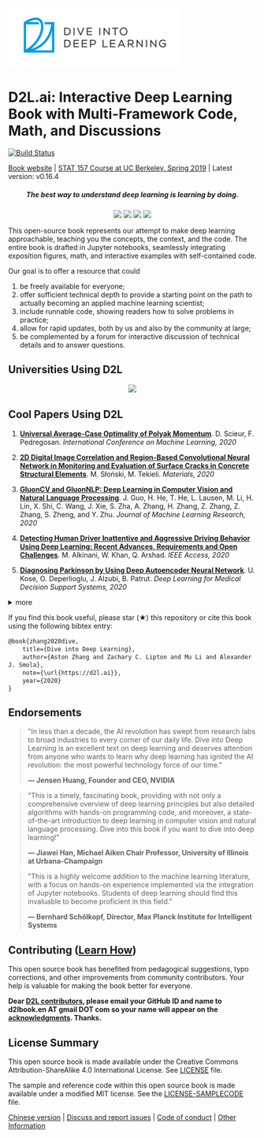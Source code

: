 <div align="left">
  <img src="https://raw.githubusercontent.com/d2l-ai/d2l-en/master/static/logo-with-text.png" width="350">
</div>

# D2L.ai: Interactive Deep Learning Book with Multi-Framework Code, Math, and Discussions

[![Build Status](http://ci.d2l.ai/job/d2l-en/job/master/badge/icon)](http://ci.d2l.ai/job/d2l-en/job/master/)

[Book website](https://d2l.ai/) | [STAT 157 Course at UC Berkeley, Spring 2019](http://courses.d2l.ai/berkeley-stat-157/index.html) | Latest version: v0.16.4

<h5 align="center"><i>The best way to understand deep learning is learning by doing.</i></h5>

<p align="center">
  <img width="200"  src="static/frontpage/_images/eq.jpg">
  <img width="200"  src="static/frontpage/_images/figure.jpg">
  <img width="200"  src="static/frontpage/_images/code.jpg">
  <img width="200"  src="static/frontpage/_images/notebook.gif">
</p>

This open-source book represents our attempt to make deep learning approachable, teaching you the concepts, the context, and the code. The entire book is drafted in Jupyter notebooks, seamlessly integrating exposition figures, math, and interactive examples with self-contained code.

Our goal is to offer a resource that could
1. be freely available for everyone;
1. offer sufficient technical depth to provide a starting point on the path to actually becoming an applied machine learning scientist;
1. include runnable code, showing readers how to solve problems in practice;
1. allow for rapid updates, both by us and also by the community at large;
1. be complemented by a forum for interactive discussion of technical details and to answer questions.

## Universities Using D2L
<p align="center">
  <img width="600"  src="static/frontpage/_images/map.png">
</p>


## Cool Papers Using D2L

1. [**Universal Average-Case Optimality of Polyak Momentum**](https://arxiv.org/pdf/2002.04664.pdf). D. Scieur, F. Pedregosan. *International Conference on Machine Learning, 2020*

1. [**2D Digital Image Correlation and Region-Based Convolutional Neural Network in Monitoring and Evaluation of Surface Cracks in Concrete Structural Elements**](https://www.mdpi.com/1996-1944/13/16/3527/pdf). M. Słoński, M. Tekieli. *Materials, 2020*

1. [**GluonCV and GluonNLP: Deep Learning in Computer Vision and Natural Language Processing**](https://www.jmlr.org/papers/volume21/19-429/19-429.pdf). J. Guo, H. He, T. He, L. Lausen, M. Li, H. Lin, X. Shi, C. Wang, J. Xie, S. Zha, A. Zhang, H. Zhang, Z. Zhang, Z. Zhang, S. Zheng, and Y. Zhu. *Journal of Machine Learning Research, 2020*

1. [**Detecting Human Driver Inattentive and Aggressive Driving Behavior Using Deep Learning: Recent Advances, Requirements and Open Challenges**](https://ieeexplore.ieee.org/stamp/stamp.jsp?arnumber=9107077). M. Alkinani, W. Khan, Q. Arshad. *IEEE Access, 2020*

1. [**Diagnosing Parkinson by Using Deep Autoencoder Neural Network**](https://link.springer.com/chapter/10.1007/978-981-15-6325-6_5). U. Kose, O. Deperlioglu, J. Alzubi, B. Patrut. *Deep Learning for Medical Decision Support Systems, 2020*

<details><summary>more</summary>

1. [**Descending through a Crowded Valley--Benchmarking Deep Learning Optimizers**](https://arxiv.org/pdf/2007.01547.pdf). R. Schmidt, F. Schneider, P. Hennig.

1. [**Deep Learning Architectures for Medical Diagnosis**](https://link.springer.com/chapter/10.1007/978-981-15-6325-6_2). U. Kose, O. Deperlioglu, J. Alzubi, B. Patrut. *Deep Learning for Medical Decision Support Systems, 2020*

1. [**ControlVAE: Tuning, Analytical Properties, and Performance Analysis**](https://arxiv.org/pdf/2011.01754.pdf). H. Shao, Z. Xiao, S. Yao, D. Sun, A. Zhang, S. Liu, T. Abdelzaher.

1. [**Potential, challenges and future directions for deep learning in prognostics and health management applications**](https://reader.elsevier.com/reader/sd/pii/S0952197620301184?token=7261E56B97513C5D621B9B5F43CAABEC2860AE3036278C3E5264707C32DCB658077B2AFA6ED6D5CD0FB7B16770828080). O. Fink, Q. Wang, M. Svensén, P. Dersin, W-J. Lee, M. Ducoffe. *Engineering Applications of Artificial Intelligence, 2020*

1. [**Learning User Representations with Hypercuboids for Recommender Systems**](https://arxiv.org/pdf/2011.05742.pdf). S. Zhang, H. Liu, A. Zhang, Y. Hu, C. Zhang, Y. Li, T. Zhu, S. He, W. Ou. *ACM International Conference on Web Search and Data Mining, 2021*

</details>


If you find this book useful, please star (★) this repository or cite this book using the following bibtex entry:

```
@book{zhang2020dive,
    title={Dive into Deep Learning},
    author={Aston Zhang and Zachary C. Lipton and Mu Li and Alexander J. Smola},
    note={\url{https://d2l.ai}},
    year={2020}
}
```


## Endorsements

> <p>"In less than a decade, the AI revolution has swept from research labs to broad industries to every corner of our daily life.  Dive into Deep Learning is an excellent text on deep learning and deserves attention from anyone who wants to learn why deep learning has ignited the AI revolution: the most powerful technology force of our time."</p>
> <b>&mdash; Jensen Huang, Founder and CEO, NVIDIA</b>

> <p>"This is a timely, fascinating book, providing with not only a comprehensive overview of deep learning principles but also detailed algorithms with hands-on programming code, and moreover, a state-of-the-art introduction to deep learning in computer vision and natural language processing. Dive into this book if you want to dive into deep learning!"</p>
> <b>&mdash; Jiawei Han, Michael Aiken Chair Professor, University of Illinois at Urbana-Champaign</b>

> <p>"This is a highly welcome addition to the machine learning literature, with a focus on hands-on experience implemented via the integration of Jupyter notebooks. Students of deep learning should find this invaluable to become proficient in this field."</p>
> <b>&mdash; Bernhard Schölkopf, Director, Max Planck Institute for Intelligent Systems</b>


## Contributing ([Learn How](https://d2l.ai/chapter_appendix-tools-for-deep-learning/contributing.html))

This open source book has benefited from pedagogical suggestions, typo corrections, and other improvements from community contributors. Your help is valuable for making the book better for everyone.

**Dear [D2L contributors](https://github.com/d2l-ai/d2l-en/graphs/contributors), please email your GitHub ID and name to d2lbook.en AT gmail DOT com so your name will appear on the [acknowledgments](https://d2l.ai/chapter_preface/index.html#Acknowledgments). Thanks.**


## License Summary

This open source book is made available under the Creative Commons Attribution-ShareAlike 4.0 International License. See [LICENSE](LICENSE) file.

The sample and reference code within this open source book is made available under a modified MIT license. See the [LICENSE-SAMPLECODE](LICENSE-SAMPLECODE) file.

[Chinese version](https://github.com/d2l-ai/d2l-zh) | [Discuss and report issues](https://discuss.d2l.ai/) | [Code of conduct](CODE_OF_CONDUCT.md) | [Other Information](INFO.md)
